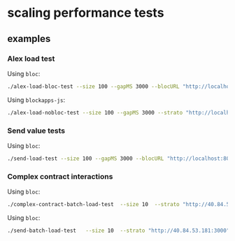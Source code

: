 # scaling performance tests

## examples

### Alex load test

Using `bloc`:

```sh
./alex-load-bloc-test --size 100 --gapMS 3000 --blocURL "http://localhost:8000"
```

Using `blockapps-js`:
```sh
./alex-load-nobloc-test --size 100 --gapMS 3000 --strato "http://localhost:3000"
```

### Send value tests

Using `bloc`:
```sh
./send-load-test --size 100 --gapMS 3000 --blocURL "http://localhost:8000"
```

### Complex contract interactions

Using `bloc`:
```sh
./complex-contract-batch-load-test  --size 10  --strato "http://40.84.53.181:3000"  --blocURL "http://localhost:8001"
```

Using `bloc`:
```sh
./send-batch-load-test   --size 10  --strato "http://40.84.53.181:3000"  --blocURL "http://localhost:8001"
```